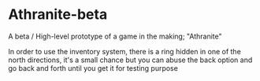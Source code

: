 # Athranite-beta
 A beta / High-level prototype of a game in the making; "Athranite"

In order to use the inventory system, there is a ring hidden in one of the north directions, it's a small chance but you can abuse the back option and go back and forth 
until you get it for testing purpose
